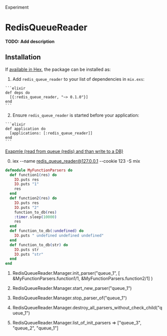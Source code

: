 Experiment

# RedisQueueReader

**TODO: Add description**

## Installation

If [available in Hex](https://hex.pm/docs/publish), the package can be installed as:

  1. Add `redis_queue_reader` to your list of dependencies in `mix.exs`:

    ```elixir
    def deps do
      [{:redis_queue_reader, "~> 0.1.0"}]
    end
    ```

  2. Ensure `redis_queue_reader` is started before your application:

    ```elixir
    def application do
      [applications: [:redis_queue_reader]]
    end
    ```


[Exapmle (read from queue (redis) and than write to a DB)](https://github.com/AlexeyAlexey/redis_queue_reader_parser)

0) iex --name redis_queue_reader@127.0.0.1 --cookie 123 -S mix


```elixir
defmodule MyFunctionParsers do
  def function1(res) do
    IO.puts res
    IO.puts "1"
    res
  end
  def function2(res) do
    IO.puts res
    IO.puts "2"
    function_to_db(res)
    :timer.sleep(10000)
    res
  end
  def function_to_db(:undefined) do
    IO.puts " undefined undefined undefined"
  end
  def function_to_db(str) do
    IO.puts str
    IO.puts "str"
  end
end
```

1) RedisQueueReader.Manager.init_parser("queue_1", [ &MyFunctionParsers.function1/1, &MyFunctionParsers.function2/1] )


2) RedisQueueReader.Manager.start_new_parser("queue_1")

3) RedisQueueReader.Manager.stop_parser_of("queue_1")

4) RedisQueueReader.Manager.destroy_all_parsers_without_check_child("queue_1")

5) RedisQueueReader.Manager.list_of_init_parsers => ["queue_3", "queue_2", "queue_1"]



